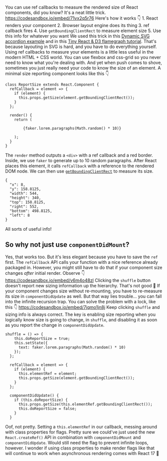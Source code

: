 You can use ref callbacks to measure the rendered size of React components, did you know? It's a neat little trick. <https://codesandbox.io/embed/71vx2q5r76> Here's how it works 👇 1. React renders your component 2. Browser layout engine does its thing 3. ref callback fires 4. Use `getBoundingClientRect` to measure element size 5. Use this info for whatever you want We used this trick in this [Dynamic SVG accordion example](https://swizec.com/blog/build-animated-accordion-react-d3/swizec/8418) and in this [Tiny React & D3 flamegraph tutorial](https://swizec.com/blog/tiny-react-d3-flamegraph-tutorial/swizec/8440). That's because layouting in SVG is hard, and you have to do everything yourself. Using ref callbacks to measure your elements is a little less useful in the modern HTML + CSS world. You can use flexbox and css-grid so you never need to know what you're dealing with. And yet when push comes to shove, sometimes you just really need your code to know the size of an element. A minimal size reporting component looks like this 👇

```
class ReportSize extends React.Component {
  refCallback = element => {
    if (element) {
      this.props.getSize(element.getBoundingClientRect());
    }
  };

  render() {
    return (
      
        {faker.lorem.paragraphs(Math.random() * 10)}
      
    );
  }
}
```

The `render` method outputs a `<div>` with a ref callback and a red border. Inside, we use `faker` to generate up to 10 random paragraphs. After React places this element, it calls `refCallback` with a reference to the rendered DOM node. We can then use [`getBoundingClientRect`](https://developer.mozilla.org/en-US/docs/Web/API/Element/getBoundingClientRect) to measure its size.

```
{
  "x": 8,
  "y": 158.8125,
  "width": 544,
  "height": 340,
  "top": 158.8125,
  "right": 552,
  "bottom": 498.8125,
  "left": 8
}
```

All sorts of useful info!

## So why not just use `componentDidMount`?

Yes, that works too. But it's less elegant because you have to save the `ref` first. The `refCallback` API calls your function with a nice reference already packaged in. However, you might still have to do that if your component size changes *after* initial render. Observe 👇 <https://codesandbox.io/embed/v6m4o48zl> Clicking the `shuffle` button doesn't report new sizing information up the hierarchy. That's not good 🤔 If your component changes size without re-mounting, you have to re-measure its size in `componentDidUpdate` as well. But that way lies trouble… you can fall into the infinite recursion trap. You can solve the problem with a lock, like this 👇 <https://codesandbox.io/embed/7jqmo1jn8j> Keep clicking `shuffle` and sizing info is always correct. The key is enabling size reporting when you logically know size is going to change, in `shuffle`, and disabling it as soon as you report the change in `componentDidUpdate`.

```
shuffle = () => {
    this.doReportSize = true;
    this.setState({
      text: faker.lorem.paragraphs(Math.random() * 10)
    });
  };

  refCallback = element => {
    if (element) {
      this.elementRef = element;
      this.props.getSize(element.getBoundingClientRect());
    }
  };

  componentDidUpdate() {
    if (this.doReportSize) {
      this.props.getSize(this.elementRef.getBoundingClientRect());
      this.doReportSize = false;
    }
  }
```

Oof, not pretty. Setting a `this.elementRef` in our callback, messing around with class properties for flags. Pretty sure we could've just used the new `React.createRef()` API in combination with `componentDidMount` and `componentDidUpdate`. Would still need the flag to prevent infinite loops, however. I wonder if using class properties to make render flags like that will continue to work when asynchronous rendering comes with React 17 🤔